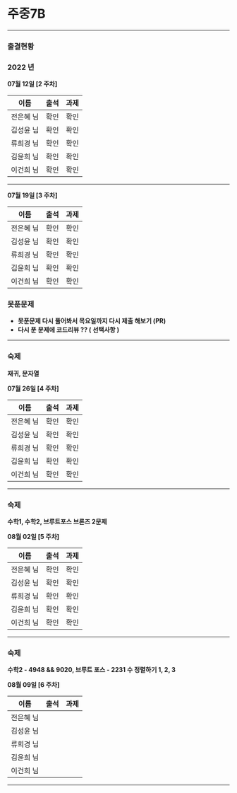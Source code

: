 # 주중7B

---

### 출결현황

<h3>2022 년</h3>

<p><strong>07월 12일 [2 주차]<strong></p>

| 이름      | 출석 | 과제 |
| --------- | ---- | ---- |
| 전은혜 님 | 확인 | 확인 |
| 김성윤 님 | 확인 | 확인 |
| 류희경 님 | 확인 | 확인 |
| 김윤희 님 | 확인 | 확인 |
| 이건희 님 | 확인 | 확인 |

---

<p><strong>07월 19일 [3 주차]<strong></p>

| 이름      | 출석 | 과제 |
| --------- | ---- | ---- |
| 전은혜 님 | 확인 | 확인 |
| 김성윤 님 | 확인 | 확인 |
| 류희경 님 | 확인 | 확인 |
| 김윤희 님 | 확인 | 확인 |
| 이건희 님 | 확인 | 확인 |

### 못푼문제

- 못푼문제 다시 풀어봐서 목요일까지 다시 제출 해보기 (PR)
- 다시 푼 문제에 코드리뷰 ?? ( 선택사항 )

---

### 숙제

재귀, 문자열

<p><strong>07월 26일 [4 주차]<strong></p>

| 이름      | 출석 | 과제 |
| --------- | ---- | ---- |
| 전은혜 님 | 확인 | 확인 |
| 김성윤 님 | 확인 | 확인 |
| 류희경 님 | 확인 | 확인 |
| 김윤희 님 | 확인 | 확인 |
| 이건희 님 | 확인 | 확인 |

---

### 숙제

수학1, 수학2, 브루트포스 브론즈 2문제

<p><strong>08월 02일 [5 주차]<strong></p>

| 이름      | 출석 | 과제 |
| --------- | ---- | ---- |
| 전은혜 님 | 확인 | 확인 |
| 김성윤 님 | 확인 | 확인 |
| 류희경 님 | 확인 | 확인 |
| 김윤희 님 | 확인 | 확인 |
| 이건희 님 | 확인 | 확인 |

---
  
### 숙제

수학2 - 4948 && 9020, 브루트 포스 - 2231
수 정렬하기 1, 2, 3

<p><strong>08월 09일 [6 주차]<strong></p>

| 이름      | 출석 | 과제 |
| --------- | ---- | ---- |
| 전은혜 님 |     |     |
| 김성윤 님 |     |     |
| 류희경 님 |     |     |
| 김윤희 님 |     |     |
| 이건희 님 |     |     |

---
